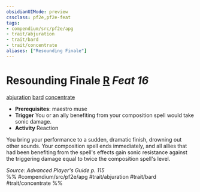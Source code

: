 ```yaml
---
obsidianUIMode: preview
cssclass: pf2e,pf2e-feat
tags:
- compendium/src/pf2e/apg
- trait/abjuration
- trait/bard
- trait/concentrate
aliases: ["Resounding Finale"]
---
```

# Resounding Finale  [R](../../rules/core-rulebook/chapter-9-playing-the-game.md#Actions "Reaction") *Feat 16*  
[abjuration](../../rules/traits/abjuration.md)  [bard](../../rules/traits/bard.md)  [concentrate](../../rules/traits/concentrate.md)  

- **Prerequisites**: maestro muse
- **Trigger** You or an ally benefiting from your composition spell would take sonic damage.
- **Activity** Reaction

You bring your performance to a sudden, dramatic finish, drowning out other sounds. Your composition spell ends immediately, and all allies that had been benefiting from the spell's effects gain sonic resistance against the triggering damage equal to twice the composition spell's level.

*Source: Advanced Player's Guide p. 115*  
%% #compendium/src/pf2e/apg #trait/abjuration #trait/bard #trait/concentrate %%
